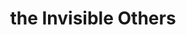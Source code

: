 ---
pid: llg186
title: the Invisible Others
location_transcription: CHINATOWN
coordinates: "[-75.152733932467, 39.955555769661]"
zipcode: '19118'
gen_neighborhood: Northwest Philadelphia
neighborhood: Chestnut Hill
outside_phl: 
age: '17'
age_range: 13-19
instagram: 
image_file_name: llg_186.jpg
proposal_transcription: |-
  A White Doll and A Black Doll on two sides of a table (civil right conversation; white-black paradigm)

  A transclusent doll [???] under the table.

  (the other racial groups under the shadow of colorblindess; they are barely included in the civil right / racial conversations. Asian American specifically is trapped by the model minority myths)
topic: African Americans,Inclusivity,Social Justice,Race Ethnicity
topic_summary: 0, 0, 0, 0, 0
type: Sculpture Statue
keywords_other: civil rights, model minority, asian americans, chinatown, colorblindness
credit: Kelly Zhang
image_labels: 
twitter: 
facebook: 
permalink: "/monuments/llg186/"
layout: item-page
---